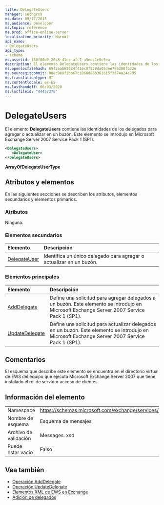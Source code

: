 ```yaml
---
title: DelegateUsers
manager: sethgros
ms.date: 09/17/2015
ms.audience: Developer
ms.topic: reference
ms.prod: office-online-server
localization_priority: Normal
api_name:
- DelegateUsers
api_type:
- schema
ms.assetid: f30f80d9-20c8-41cc-afc7-a5eec1e0c5ea
description: El elemento DelegateUsers contiene las identidades de los delegados para agregar o actualizar en un buzón. Este elemento se introdujo en Microsoft Exchange Server 2007 Service Pack 1 (SP1).
ms.openlocfilehash: 69f5aab65634f41ec0f820da05dee79a300fb32e
ms.sourcegitcommit: 88ec988f2bb67c1866d06b361615f3674a24e795
ms.translationtype: MT
ms.contentlocale: es-ES
ms.lasthandoff: 06/03/2020
ms.locfileid: "44457378"
---
```

# <a name="delegateusers"></a>DelegateUsers

El elemento **DelegateUsers** contiene las identidades de los delegados para agregar o actualizar en un buzón. Este elemento se introdujo en Microsoft Exchange Server 2007 Service Pack 1 (SP1). 
  
```xml
<DelegateUsers>
   <DelegateUser>
</DelegateUsers>
```

**ArrayOfDelegateUserType**

## <a name="attributes-and-elements"></a>Atributos y elementos

En las siguientes secciones se describen los atributos, elementos secundarios y elementos primarios.
  
### <a name="attributes"></a>Atributos

Ninguna.
  
### <a name="child-elements"></a>Elementos secundarios

|**Elemento**|**Descripción**|
|:-----|:-----|
|[DelegateUser](delegateuser.md) <br/> |Identifica un único delegado para agregar o actualizar en un buzón.  <br/> |
   
### <a name="parent-elements"></a>Elementos principales

|**Elemento**|**Descripción**|
|:-----|:-----|
|[AddDelegate](adddelegate.md) <br/> |Define una solicitud para agregar delegados a un buzón. Este elemento se introdujo en Microsoft Exchange Server 2007 Service Pack 1 (SP1).  <br/> |
|[UpdateDelegate](updatedelegate.md) <br/> |Define una solicitud para actualizar delegados en un buzón. Este elemento se introdujo en Microsoft Exchange Server 2007 Service Pack 1 (SP1).  <br/> |
   
## <a name="remarks"></a>Comentarios

El esquema que describe este elemento se encuentra en el directorio virtual de EWS del equipo que ejecuta Microsoft Exchange Server 2007 que tiene instalado el rol de servidor acceso de clientes.
  
## <a name="element-information"></a>Información del elemento

|||
|:-----|:-----|
|Namespace  <br/> |https://schemas.microsoft.com/exchange/services/2006/messages  <br/> |
|Nombre de esquema  <br/> |Esquema de mensajes  <br/> |
|Archivo de validación  <br/> |Messages. xsd  <br/> |
|Puede estar vacío  <br/> |Falso  <br/> |
   
## <a name="see-also"></a>Vea también

- [Operación AddDelegate](adddelegate-operation.md) 
- [Operación UpdateDelegate](updatedelegate-operation.md)
- [Elementos XML de EWS en Exchange](ews-xml-elements-in-exchange.md)
- [Adición de delegados](https://msdn.microsoft.com/library/3a744150-66a3-4a13-9433-793603ba5038%28Office.15%29.aspx)

